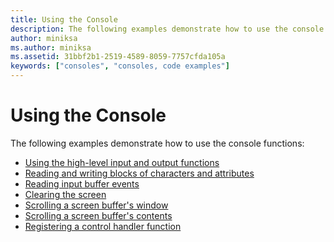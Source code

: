 ```yaml
---
title: Using the Console
description: The following examples demonstrate how to use the console functions.
author: miniksa
ms.author: miniksa
ms.assetid: 31bbf2b1-2519-4589-8059-7757cfda105a
keywords: ["consoles", "consoles, code examples"]
---
```


# Using the Console


The following examples demonstrate how to use the console functions:

-   [Using the high-level input and output functions](using-the-high-level-input-and-output-functions.md)
-   [Reading and writing blocks of characters and attributes](reading-and-writing-blocks-of-characters-and-attributes.md)
-   [Reading input buffer events](reading-input-buffer-events.md)
-   [Clearing the screen](clearing-the-screen.md)
-   [Scrolling a screen buffer's window](scrolling-a-screen-buffer-s-window.md)
-   [Scrolling a screen buffer's contents](scrolling-a-screen-buffer-s-contents.md)
-   [Registering a control handler function](registering-a-control-handler-function.md)

 

 





